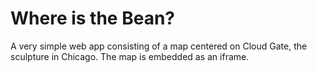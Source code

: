 # Where is the Bean?

A very simple web app consisting of a map centered on Cloud Gate, the sculpture in Chicago. The map is embedded as an iframe.

